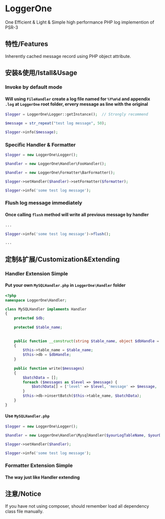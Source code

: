 # LoggerOne
One Efficient & Light & Simple high performance PHP log implemention of PSR-3

## 特性/Features
Inherently cached message record using PHP object attribute.

## 安装&使用/Istall&Usage

### Invoke by default mode 
#### Will using `FileHandler` create a log file named for `%Y%m%d` and appendix `.log` at `LoggerOne` root folder, ervery message as line with the original

```php
$logger = LoggerOne\Logger::getInstance();  // Strongly recommend

$message = str_repeat("test log message", 50);

$logger->info($message);
```
### Specific Handler & Formatter

```php
$logger = new LoggerOne\Logger();

$handler = new LoggerOne\Handler\FooHandler();

$handler = new LoggerOne\Formatter\BarFormatter();

$logger->setHandler($handler)->setFormatter($formatter);

$logger->info('some test log message');
```

### Flush log message immediately
#### Once calling `flush` method will write all previous message by handler

```php
...

$logger->info('some test log message')->flush();

...

```

## 定制&扩展/Customization&Extending

### Handler Extension Simple
#### Put your own `MySQLHandler.php` in `LoggerOne\Handler` folder 

```php
<?php
namespace LoggerOne\Handler;

class MySQLHandler implements Handler
{
    protected $db;
    
    protected $table_name;
    
    
    public function __construct(string $table_name, object $dbHandle = null)
    {
        $this->table_name = $table_name;
        $this->db = $dbHandle;
    }
    
    public function write($messages)
    {
        $batchData = [];
        foreach ($messages as $level => $message) {
            $batchData[] = ['level' => $level, 'message' => $message, 'created' => time()];
        }
        $this->db->insertBatch($this->table_name, $batchData);
    }
}
```

#### Use `MySQLHandler.php`

```php
$logger = new LoggerOne\Logger();

$handler = new LoggerOne\Handler\MysqlHandler($yourLogTableName, $yourDbHandler);

$logger->setHandler($handler);

$logger->info('some test log message');
```

### Formatter Extension Simple
#### The way just like Handler extending

## 注意/Notice
If you have not using composer, should remember load all dependency class file manually.
